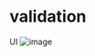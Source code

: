 # validation

UI
![image](https://github.com/21s144/validation/assets/137790542/97d01d6a-7170-4b9c-a758-e8efc898be89)
